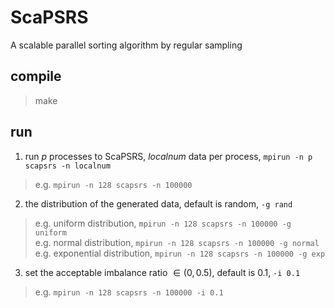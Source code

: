 # ScaPSRS
A scalable parallel sorting algorithm by regular sampling

## compile
> make

## run
1. run $p$ processes to ScaPSRS, $localnum$ data per process, `mpirun -n p scapsrs -n localnum`
> e.g. `mpirun -n 128 scapsrs -n 100000`

2. the distribution of the generated data, default is random, `-g rand`
> e.g. uniform distribution, `mpirun -n 128 scapsrs -n 100000 -g uniform`\
> e.g. normal distribution, `mpirun -n 128 scapsrs -n 100000 -g normal`\
> e.g. exponential distribution, `mpirun -n 128 scapsrs -n 100000 -g exp`

3. set the acceptable imbalance ratio $\in(0,0.5)$, default is 0.1, `-i 0.1`
> e.g. `mpirun -n 128 scapsrs -n 100000 -i 0.1`
